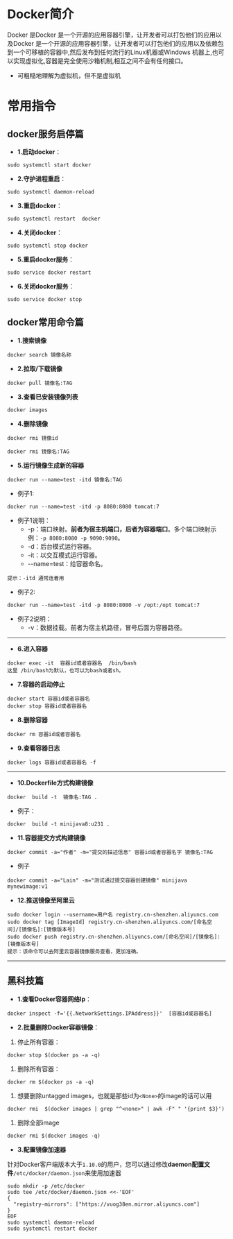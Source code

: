 # Docker简介

Docker 是Docker 是一个开源的应用容器引擎，让开发者可以打包他们的应用以及Docker 是一个开源的应用容器引擎，让开发者可以打包他们的应用以及依赖包到一个可移植的容器中,然后发布到任何流行的Linux机器或Windows 机器上,也可以实现虚拟化,容器是完全使用沙箱机制,相互之间不会有任何接口。

- 可粗糙地理解为虚拟机，但不是虚拟机



# 常用指令

## docker服务启停篇

- **1.启动docker**：

```
sudo systemctl start docker
```

- **2.守护进程重启**：

```
sudo systemctl daemon-reload
```

- **3.重启docker**：

```
sudo systemctl restart  docker
```

- **4.关闭docker**：

```
sudo systemctl stop docker  
```

- **5.重启docker服务**：

```
sudo service docker restart
```

- **6.关闭docker服务**：

```
sudo service docker stop   
```

## docker常用命令篇

- **1.搜索镜像**

```
docker search 镜像名称
```

- **2.拉取/下载镜像**

```
docker pull 镜像名:TAG 
```

- **3.查看已安装镜像列表**

```
docker images
```

- **4.删除镜像**

```
docker rmi 镜像id

docker rmi 镜像名:TAG
```

- **5.运行镜像生成新的容器**

```
docker run --name=test -itd 镜像名:TAG
```

- 例子1:

```
docker run --name=test -itd -p 8080:8080 tomcat:7
```

- 例子1说明：
  - -p：端口映射。**前者为宿主机端口，后者为容器端口**。多个端口映射示例：`-p 8080:8080 -p 9090:9090`。
  - -d：后台模式运行容器。
  - -it：以交互模式运行容器。
  - --name=test：给容器命名。

```
提示：-itd 通常连着用
```

- 例子2:

```
docker run --name=test -itd -p 8080:8080 -v /opt:/opt tomcat:7
```

- 例子2说明：
  - -v：数据挂载。前者为宿主机路径，冒号后面为容器路径。

------

- **6.进入容器**

```
docker exec -it  容器id或者容器名  /bin/bash
这里 /bin/bash为默认，也可以为bash或者sh。
```

- **7.容器的启动停止**

```
docker start 容器id或者容器名
docker stop 容器id或者容器名 
```

- **8.删除容器**

```
docker rm 容器id或者容器名 
```

- **9.查看容器日志**

```
docker logs 容器id或者容器名 -f
```

------

- **10.Dockerfile方式构建镜像**

```
docker  build -t  镜像名:TAG .
```

- 例子：

```
docker  build -t minijava8:u231 .
```

- **11.容器提交方式构建镜像**

```
docker commit -a="作者" -m="提交的描述信息" 容器id或者容器名字 镜像名:TAG
```

- 例子

```
docker commit -a="Lain" -m="测试通过提交容器创建镜像" minijava mynewimage:v1
```

- **12.推送镜像至阿里云**

```
sudo docker login --username=用户名 registry.cn-shenzhen.aliyuncs.com
sudo docker tag [ImageId] registry.cn-shenzhen.aliyuncs.com/[命名空间]/[镜像名]:[镜像版本号]
sudo docker push registry.cn-shenzhen.aliyuncs.com/[命名空间]/[镜像名]:[镜像版本号]
提示：该命令可以去阿里云容器镜像服务查看，更加准确。
```

------

## 黑科技篇

- **1.查看Docker容器网络Ip**：

```
docker inspect -f='{{.NetworkSettings.IPAddress}}'  [容器id或容器名]
```

- **2.批量删除Docker容器镜像**：

1. 停止所有容器：

```
docker stop $(docker ps -a -q)
```

1. 删除所有容器：

```
docker rm $(docker ps -a -q)
```

1. 想要删除untagged images，也就是那些id为`<None>`的image的话可以用

```
docker rmi  $(docker images | grep "^<none>" | awk -F" " '{print $3}')
```

1. 删除全部image

```
docker rmi $(docker images -q)
```

- **3.配置镜像加速器**

针对Docker客户端版本大于`1.10.0`的用户，您可以通过修改**daemon配置文件**`/etc/docker/daemon.json`来使用加速器

```
sudo mkdir -p /etc/docker
sudo tee /etc/docker/daemon.json <<-'EOF'
{
  "registry-mirrors": ["https://vuog38en.mirror.aliyuncs.com"]
}
EOF
sudo systemctl daemon-reload
sudo systemctl restart docker
```